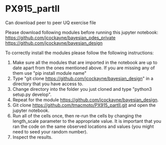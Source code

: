 # PX915_partII
Can download peer to peer UQ exercise file

Please download following modules before running this jupyter notebook: 
https://github.com/jcockayne/bayesian_pdes_private
https://github.com/jcockayne/bayesian_design

To correctly install the modules please follow the following instructions: 
1. Make sure all the modules that are imported in the notebook are up to date apart from the ones mentioned above. If you are missing any of them use "pip install module name"
3. Type "git clone https://github.com/jcockayne/bayesian_design" in a directory that you have access to.
4. Change directory into the folder you just cloned and type "python3 setup.py develop".
5. Repeat for the module https://github.com/jcockayne/bayesian_design.
6. Git clone https://github.com/tmacmoto/PX915_partII.git and open the jupyter notebook.
7. Run all of the cells once, then re-run the cells by changing the length_scale parameter to the appropriate value. It is important that you ran the code on the same observed locations and values (you might need to seed your random number).
8. Inspect the results.

